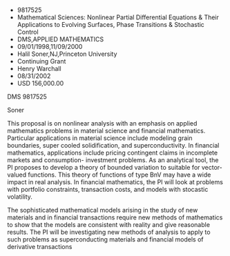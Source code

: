 
* 9817525
* Mathematical Sciences: Nonlinear Partial Differential Equations & Their Applications to Evolving Surfaces, Phase Transitions & Stochastic Control
* DMS,APPLIED MATHEMATICS
* 09/01/1998,11/09/2000
* Halil Soner,NJ,Princeton University
* Continuing Grant
* Henry Warchall
* 08/31/2002
* USD 156,000.00

DMS 9817525

Soner

This proposal is on nonlinear analysis with an emphasis on applied mathematics
problems in material science and financial mathematics. Particular applications
in material science include modeling grain boundaries, super cooled
solidification, and superconductivity. In financial mathematics, applications
include pricing contingent claims in incomplete markets and consumption-
investment problems. As an analytical tool, the PI proposes to develop a theory
of bounded variation to suitable for vector-valued functions. This theory of
functions of type BnV may have a wide impact in real analysis. In financial
mathematics, the PI will look at problems with portfolio constraints,
transaction costs, and models with stocastic volatility.

The sophisticated mathematical models arising in the study of new materials and
in financial transactions require new methods of mathematics to show that the
models are consistent with reality and give reasonable results. The PI will be
investigating new methods of analysis to apply to such problems as
superconducting materials and financial models of derivative transactions
